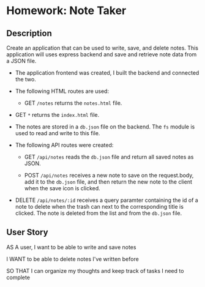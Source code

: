 # Homework: Note Taker

## Description

Create an application that can be used to write, save, and delete notes. This application will uses express backend and save and retrieve note data from a JSON file.

- The application frontend was created, I built the backend and connected the two.

- The following HTML routes are used:

  - GET `/notes` returns the `notes.html` file. 
  
* GET `*` returns the `index.html` file.

- The notes are stored in a `db.json` file on the backend. The `fs` module is used to read and write to this file.

* The following API routes were created:

  - GET `/api/notes` reads the `db.json` file and return all saved notes as JSON.

  - POST `/api/notes` receives a new note to save on the request.body, add it to the `db.json` file, and then return the new note to the client when the save icon is clicked. 

- DELETE `/api/notes/:id` receives a query paramter containing the id of a note to delete when the trash can next to the corresponding title is clicked. The note is deleted from the list and from the `db.json` file.

## User Story

AS A user, I want to be able to write and save notes

I WANT to be able to delete notes I've written before

SO THAT I can organize my thoughts and keep track of tasks I need to complete